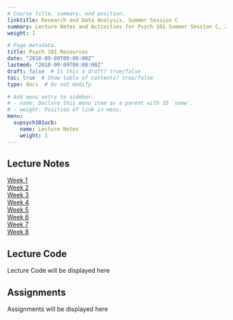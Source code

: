 ```yaml
---
# Course title, summary, and position.
linktitle: Research and Data Analysis, Summer Session C
summary: Lecture Notes and Activities for Psych 101 Summer Session C, 2020 taught by Professor Perez.
weight: 1

# Page metadata.
title: Psych 101 Resources
date: "2018-09-09T00:00:00Z"
lastmod: "2018-09-09T00:00:00Z"
draft: false  # Is this a draft? true/false
toc: true  # Show table of contents? true/false
type: docs  # Do not modify.

# Add menu entry to sidebar.
# - name: Declare this menu item as a parent with ID `name`.
# - weight: Position of link in menu.
menu:
  supsych101ucb:
    name: Lecture Notes
    weight: 1
---
```


## Lecture Notes

<a href = "https://www.perezamanda.com/courses/supsych101ucb/w1"> Week 1 </a> </br>
<a href = "https://www.perezamanda.com/courses/supsych101ucb/w2"> Week 2 </a> </br>
<a href = "https://www.perezamanda.com/courses/supsych101ucb/w3"> Week 3 </a> </br>
<a href = "https://www.perezamanda.com/courses/supsych101ucb/w4"> Week 4 </a> </br>
<a href = "https://www.perezamanda.com/courses/supsych101ucb/w5"> Week 5 </a> </br>
<a href = "https://www.perezamanda.com/courses/supsych101ucb/w6"> Week 6 </a> </br>
<a href = "https://www.perezamanda.com/courses/supsych101ucb/w7"> Week 7 </a> </br>
<a href = "https://www.perezamanda.com/courses/supsych101ucb/w8"> Week 8 </a>


## Lecture Code

Lecture Code will be displayed here

## Assignments

Assignments will be displayed here

